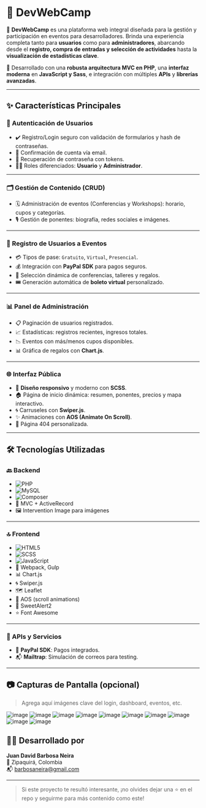 # 🚀 DevWebCamp

🎯 **DevWebCamp** es una plataforma web integral diseñada para la gestión y participación en eventos para desarrolladores. Brinda una experiencia completa tanto para **usuarios** como para **administradores**, abarcando desde el **registro, compra de entradas y selección de actividades** hasta la **visualización de estadísticas clave**.

🔧 Desarrollado con una **robusta arquitectura MVC en PHP**, una **interfaz moderna** en **JavaScript y Sass**, e integración con múltiples **APIs** y **librerías avanzadas**.

---

## ✨ Características Principales

### 🔐 Autenticación de Usuarios
- ✔️ Registro/Login seguro con validación de formularios y hash de contraseñas.
- 📧 Confirmación de cuenta vía email.
- 🔁 Recuperación de contraseña con tokens.
- 🧑‍💼 Roles diferenciados: **Usuario** y **Administrador**.

---

### 🗂️ Gestión de Contenido (CRUD)
- 🗓️ Administración de eventos (Conferencias y Workshops): horario, cupos y categorías.
- 🎙️ Gestión de ponentes: biografía, redes sociales e imágenes.

---

### 🎫 Registro de Usuarios a Eventos
- 💳 Tipos de pase: `Gratuito`, `Virtual`, `Presencial`.
- 💰 Integración con **PayPal SDK** para pagos seguros.
- 🧾 Selección dinámica de conferencias, talleres y regalos.
- 🎟️ Generación automática de **boleto virtual** personalizado.

---

### 📊 Panel de Administración
- 📋 Paginación de usuarios registrados.
- 📈 Estadísticas: registros recientes, ingresos totales.
- 📉 Eventos con más/menos cupos disponibles.
- 📊 Gráfica de regalos con **Chart.js**.

---

### 🌐 Interfaz Pública
- 📱 **Diseño responsivo** y moderno con **SCSS**.
- 🏠 Página de inicio dinámica: resumen, ponentes, precios y mapa interactivo.
- 🌀 Carruseles con **Swiper.js**.
- ✨ Animaciones con **AOS (Animate On Scroll)**.
- 🚫 Página 404 personalizada.

---

## 🛠️ Tecnologías Utilizadas

### 🔙 Backend
- ![PHP](https://img.shields.io/badge/PHP-8+-violet?style=flat&logo=php)  
- ![MySQL](https://img.shields.io/badge/MySQL-Relational-blue?logo=mysql)  
- ![Composer](https://img.shields.io/badge/Composer-Dependency_Manager-orange?logo=composer)  
- 🧱 MVC + ActiveRecord  
- 🖼️ Intervention Image para imágenes  

---

### 🔝 Frontend
- ![HTML5](https://img.shields.io/badge/HTML5-E34F26?style=flat&logo=html5&logoColor=white)  
- ![SCSS](https://img.shields.io/badge/SCSS-Sass%20Preprocessor-pink?logo=sass)  
- ![JavaScript](https://img.shields.io/badge/JavaScript-ES6+-F7DF1E?style=flat&logo=javascript&logoColor=black)  
- 🧩 Webpack, Gulp  
- 📊 Chart.js  
- 🌀 Swiper.js  
- 🗺️ Leaflet  
- 🎨 AOS (scroll animations)  
- 💬 SweetAlert2  
- ⭐ Font Awesome

---

### 🔌 APIs y Servicios
- 🧾 **PayPal SDK**: Pagos integrados.  
- 📬 **Mailtrap**: Simulación de correos para testing.

---

## 📷 Capturas de Pantalla (opcional)

> Agrega aquí imágenes clave del login, dashboard, eventos, etc.

![image](https://github.com/user-attachments/assets/e09f12e2-f085-4157-90da-031554e780c7)
![image](https://github.com/user-attachments/assets/08be4a0d-a780-49ca-a6fd-a0f66cf6c4b0)
![image](https://github.com/user-attachments/assets/ffe3a851-c967-41c8-a50b-6beccaabe1e2)
![image](https://github.com/user-attachments/assets/2616a835-d76d-4060-946c-4be46332ec01)
![image](https://github.com/user-attachments/assets/ecb093ed-7007-44ee-b181-451ab34e6353)
![image](https://github.com/user-attachments/assets/029d762d-7a73-4ceb-acd5-cd5e8dd21fb4)
![image](https://github.com/user-attachments/assets/8a619b95-3ce4-43cf-ab8c-9327c03de8ac)
![image](https://github.com/user-attachments/assets/828a9c85-2617-4b25-a20b-c779406df435)
![image](https://github.com/user-attachments/assets/dd3ccb19-c4c0-4db0-9017-f632c7d03601)
![image](https://github.com/user-attachments/assets/b2098681-3bec-4b00-8613-77cd28924a78)




## 👨‍💻 Desarrollado por

**Juan David Barbosa Neira**  
📍 Zipaquirá, Colombia  
📬 [barbosaneira@gmail.com](mailto:barbosaneira@gmail.com)  


---

> Si este proyecto te resultó interesante, ¡no olvides dejar una ⭐ en el repo y seguirme para más contenido como este!

